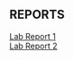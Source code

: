 ## REPORTS
[Lab Report 1](https://litaardvark.github.io/cse15l-lab-reports/Lab1.html)
\
[Lab Report 2](https://litaardvark.github.io/cse15l-lab-reports/Lab2.html)
